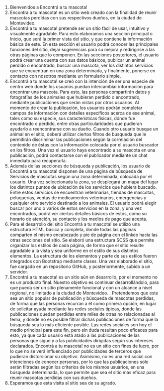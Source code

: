 1. Bienvenidos a Encontrá a tu mascota! 
2. Encontra a tu mascota! es un sitio web creado con la finalidad de reunir mascotas perdidas con sus respectivos dueños, en la ciudad de Montevideo. 
3. Encontrá a tu mascota! pretende ser un sitio fácil de usar, intuitivo y visualmente agradable. Para esto elaboramos una sección principal o Inicio, que será la primer vista del sitio, y que contiene la información básica de este. En esta sección el usuario podrá conocer las principales funciones del sitio, dejar sugerencias para su mejora y redirigirse a las otras páginas que lo componen. En las secciones posteriores, el usuario podrá crear una cuenta con sus datos básicos, publicar un animal perdido o encontrado, buscar una mascota, ver los distintos servicios que se encuentran en una zona determinada, y finalmente, ponerse en contacto con nosotros mediante un formulario simple. 
4. Encontrá a tu mascota! se creó con la intención de ser una especie de centro web donde los usuarios puedan intercambiar información para encontrar una mascota. Para esto, las personas compartirán datos y fotografías de los animales que hubieran perdido o encontrado, mediante publicaciones que serán vistas por otros usuarios. Al momento de crear la publicación, los usuarios podrán completar campos de información con detalles específicos acerca de ese animal, tales como su especie, sus características físicas, dónde fue encontrado o perdido, entre otras particularidades que pudieran ayudarlo a reencontrarse con su dueño. Cuando otro usuario busque un animal en el sitio, deberá utilizar ciertos filtros de búsqueda que le permitirán discriminar las publicaciones según la correlación del contenido de éstas con la información colocada por el usuario buscador en los filtros. Una vez el usuario haya encontrado a su mascota en una publicación, podrá contactarse con el publicador mediante un chat inmediato para recuperarla. 
5. Además de las secciones de búsqueda y publicación, los usuario de Encontrá a tu mascota! disponen de una página de búsqueda de Servicios de mascotas según una zona determinada, colocada por el usuario. Una vez seleccionada la zona, se desplegará un mapa del lugar los distintos puntos de ubicación de los servicios que hubiera buscado. Entre estos servicios se encuentran veterinarias, tiendas de mascotas, peluquerías, ventas de medicamentos veterinarios, emergencias y cualquier otro servicio destinado a los animales. El usuario podrá elegir buscar por uno o varios de estos servicios en la zona, y una vez encontrados, podrá ver ciertos detalles básicos de estos, como su horario de atención, su contacto y los medios de pago que acepta. 
6. Para el desarrollo del sitio Encontrá a tu mascota! se utilizó una estructura HTML básica y completa, donde todas las páginas comparten el mismo encabezado y pie de página con el linkeo hacia las otras secciones del sitio. Se elaboró una estructura SCSS que permite organizar los estilos de cada página, de forma que el sitio resulte agradable a la vista y sea uniforme en el estilo de sus distintos elementos. La estructura de los elementos y parte de sus estilos fueron integrados con Bootstrap mediante clases. Una vez elaborado el sitio, fue cargado en un repositorio GitHub, y posteriormente, subido a un servidor. 
7. Encontrá a tu mascota! es un sitio aún en desarrollo; por el momento no es un producto final. Nuestro objetivo es continuar desarrollándolo, para que pueda ser un sitio plenamente funcional y con un alcance a nivel regional, no limitado a la ciudad de Montevideo. 
. Pretendemos que este sea un sitio popular de publicación y búsqueda de mascotas perdidas, de forma que las personas recurran a él como primera opción, en lugar de solicitar ayuda mediante las redes sociales típicas, donde las publicaciones quedan perdidas entre miles de otras no relacionadas al tema, y donde no es posible filtrar dichas publicaciones de forma que la búsqueda sea lo más eficiente posible. Las redes sociales son hoy el medio principal para este fin, pero sin duda resultan poco eficaces para esto, ya que cada usuario está atado a las publicaciones de las personas que sigue y a las publicidades dirigidas según sus intereses declarados. Encontrá a tu mascota! no es un sitio con fines de lucro, por lo que no se verá influenciado por publicidades de terceros que pudieran distorsionar su objetivo. Asimismo, no es una red social con intenciones de conocer personas, por lo que las publicaciones solo serán filtradas según los criterios de los mismos usuarios, en una búsqueda determinada, lo que permite que sea el sitio más eficaz para reunir mascotas perdidas con sus dueños. 
9. Esperamos que esta visita al sitio sea de su agrado. 
